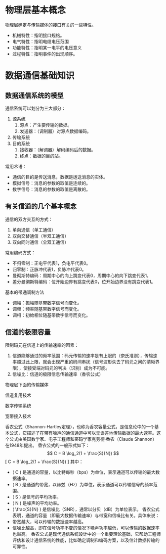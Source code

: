 # 物理层基本概念

物理层确定与传输媒体的接口有关的一些特性。

- 机械特性：指明接口规格。
- 电气特性：指明电缆电压范围
- 功能特性：指明某一电平的电压意义
- 过程特性：指明事件的出现顺序。

# 数据通信基础知识

## 数据通信系统的模型

通信系统可以划分为三大部分：

1. 源系统
   1. 源点：产生要传输的数据。
   2. 发送器：（调制器）对源点数据编码。
2. 传输系统
3. 目的系统
   1. 接收器：（解调器）解码编码后的数据。
   2. 终点：数据的目的站。

常用术语：

- 通信的目的是传送消息，数据是运送消息的实体。
- 模拟信号：消息的参数的取值是连续的。
- 数字信号：消息的参数的取值是离散的。

## 有关信道的几个基本概念

通信的双方交互的方式：

1. 单向通信（单工通信）
2. 双向交替通信（半双工通信）
3. 双向同时通信（全双工通信）

常用编码方式：

- 不归零制：正电平代表1，负电平代表0。
- 归零制：正脉冲代表1，负脉冲代表0。
- 曼彻斯特编码：周期中心的向上跳变代表0，周期中心的向下跳变代表1。
- 差分曼彻斯特编码：位开始边界有跳变代表0，位开始边界没有跳变代表1。

基本的带通调制方法

- 调幅：振幅随基带数字信号而变化。
- 调频：频率随基带数字信号而变化。
- 调相：初始相位随基带数字信号而变化。

## 信道的极限容量

限制码元在信道上的传输速率的因素：

1. 信道能够通过的频率范围：码元传输的速率是有上限的（奈氏准则），传输速率超过此上限，就会出现严重的码间串扰（信号波形失去了码元之间的清晰界限），使接受端对码元的判决（识别）成为不可能。
2. 信噪比：信道的极限信息传输速率（香农公式）

物理层下面的传输媒体

信道复用技术

数字传输系统

宽带接入技术







香农公式（Shannon-Hartley定理），也称为香农容量公式，是信息论中的一个基本公式，它描述了在带有噪声的通信通道中可以无误差地传输数据的最大速率。这个公式由美国数学家、电子工程师和密码学家克劳德·香农（Claude Shannon）在1948年提出。
香农公式的一般形式如下：
$$
 C = B \log_2(1 + \frac{S}{N}) 
$$
\[ C = B \log_2(1 + \frac{S}{N}) \]
其中：

- \( C \) 是通道的容量，以比特每秒（bps）为单位，表示通道可以传输的最大数据速率。
- \( B \) 是通道的带宽，以赫兹（Hz）为单位，表示通道可以传输信号的频率范围。
- \( S \) 是信号的平均功率。
- \( N \) 是噪声的平均功率。
- \( \frac{S}{N} \) 是信噪比（SNR），通常以分贝（dB）为单位表示。
香农公式表明，通道的容量（即最大数据传输速率）与带宽和信噪比有关。具体来说：
- 带宽越大，可以传输的数据速率越高。
- 信噪比越高，即在信号功率不变的情况下噪声功率越低，可以传输的数据速率也越高。
香农公式是现代通信系统设计中的一个重要理论基础，它帮助工程师评估和设计通信系统的性能，比如确定调制和编码方案，以及估计数据传输的可靠性。
